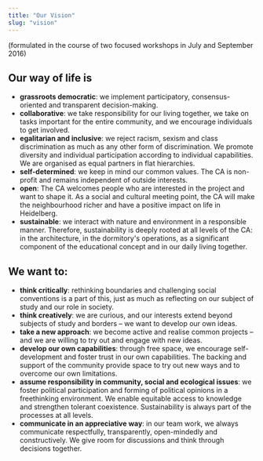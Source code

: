 ```yaml
---
title: "Our Vision"
slug: "vision"
---
```


(formulated in the course of two focused workshops in July and September 2016)

## Our way of life is
* __grassroots democratic__: we implement participatory, consensus-oriented and transparent decision-making.
* __collaborative__: we take responsibility for our living together, we take on tasks important for the entire community, and we encourage individuals to get involved.
* __egalitarian and inclusive__: we reject racism, sexism and class discrimination as much as any other form of discrimination. We promote diversity and individual participation according to individual capabilities. We are organised as equal partners in flat hierarchies.
* __self-determined__: we keep in mind our common values. The CA is non-profit and remains independent of outside interests.
* __open__: The CA welcomes people who are interested in the project and want to shape it. As a social and cultural meeting point, the CA will make the neighbourhood richer and have a positive impact on life in Heidelberg.
* __sustainable__: we interact with nature and environment in a responsible manner. Therefore, sustainability is deeply rooted at all levels of the CA: in the architecture, in the dormitory's operations, as a significant component of the educational concept and in our daily living together.

## We want to:
* __think critically__: rethinking boundaries and challenging social conventions is a part of this, just as much as reflecting on our subject of study and our role in society.
* __think creatively__: we are curious, and our interests extend beyond subjects of study and borders – we want to develop our own ideas.
* __take a new approach__: we become active and realise common projects – and we are willing to try out and engage with new ideas.
* __develop our own capabilities__: through free space, we encourage self-development and foster trust in our own capabilities. The backing and support of the community provide space to try out new ways and to overcome our own limitations.
* __assume responsibility in community, social and ecological issues__: we foster political participation and forming of political opinions in a freethinking environment. We enable equitable access to knowledge and strengthen tolerant coexistence. Sustainability is always part of the processes at all levels.
* __communicate in an appreciative way__: in our team work, we always communicate respectfully, transparently, open-mindedly and constructively. We give room for discussions and think through decisions together.
